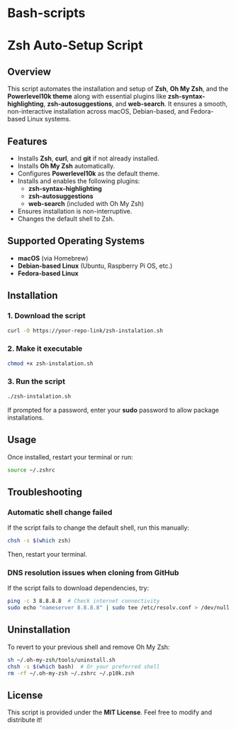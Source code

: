 # Bash-scripts

# Zsh Auto-Setup Script

## Overview

This script automates the installation and setup of **Zsh**, **Oh My Zsh**, and the **Powerlevel10k theme** along with essential plugins like **zsh-syntax-highlighting**, **zsh-autosuggestions**, and **web-search**. It ensures a smooth, non-interactive installation across macOS, Debian-based, and Fedora-based Linux systems.

## Features

- Installs **Zsh**, **curl**, and **git** if not already installed.
- Installs **Oh My Zsh** automatically.
- Configures **Powerlevel10k** as the default theme.
- Installs and enables the following plugins:
  - **zsh-syntax-highlighting**
  - **zsh-autosuggestions**
  - **web-search** (included with Oh My Zsh)
- Ensures installation is non-interruptive.
- Changes the default shell to Zsh.

## Supported Operating Systems

- **macOS** (via Homebrew)
- **Debian-based Linux** (Ubuntu, Raspberry Pi OS, etc.)
- **Fedora-based Linux**

## Installation

### 1. Download the script

```bash
curl -O https://your-repo-link/zsh-instalation.sh
```

### 2. Make it executable

```bash
chmod +x zsh-instalation.sh
```

### 3. Run the script

```bash
./zsh-instalation.sh
```

If prompted for a password, enter your **sudo** password to allow package installations.

## Usage

Once installed, restart your terminal or run:

```bash
source ~/.zshrc
```

## Troubleshooting

### **Automatic shell change failed**

If the script fails to change the default shell, run this manually:

```bash
chsh -s $(which zsh)
```

Then, restart your terminal.

### **DNS resolution issues when cloning from GitHub**

If the script fails to download dependencies, try:

```bash
ping -c 3 8.8.8.8  # Check internet connectivity
sudo echo "nameserver 8.8.8.8" | sudo tee /etc/resolv.conf > /dev/null  # Fix DNS
```

## Uninstallation

To revert to your previous shell and remove Oh My Zsh:

```bash
sh ~/.oh-my-zsh/tools/uninstall.sh
chsh -s $(which bash)  # Or your preferred shell
rm -rf ~/.oh-my-zsh ~/.zshrc ~/.p10k.zsh
```

## License

This script is provided under the **MIT License**. Feel free to modify and distribute it!

